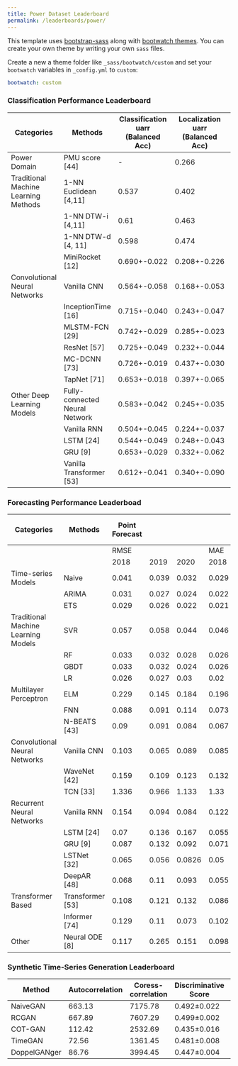```yaml
---
title: Power Dataset Leaderboard
permalink: /leaderboards/power/
---
```


This template uses [bootstrap-sass](https://github.com/twbs/bootstrap-sass) along with [bootwatch themes](https://bootswatch.com/3).
You can create your own theme by writing your own `sass` files.

Create a new a theme folder like `_sass/bootwatch/custom` and set your `bootwatch` variables in `_config.yml` to `custom`:

```yaml
bootwatch: custom
```

### Classification Performance Leaderboard

|Categories                         |Methods         |Classification uarr (Balanced Acc)|Localization uarr (Balanced Acc)|Detection darr (Macro MAE)|
|-----------------------------------|----------------|----------------------------------|--------------------------------|--------------------------|
|Power Domain                       |PMU score [44]  |-                                 |0.266                           |-                         |
|Traditional Machine Learning Methods|1-NN Euclidean [4,11]|0.537                             |0.402                           |36.465                    |
|                                   |1-NN DTW-i [4,11]|0.61                              |0.463                           |53.928                    |
|                                   |1-NN DTW-d [4, 11]|0.598                             |0.474                           |53.709                    |
|                                   |MiniRocket [12] |0.690+-0.022                      |0.208+-0.226                    |53.908+-3.358             |
|Convolutional Neural Networks      |Vanilla CNN     |0.564+-0.058                      |0.168+-0.053                    |40.458+-12.686            |
|                                   |InceptionTime [16]|0.715+-0.040                      |0.243+-0.047                    |43.743+-10.605            |
|                                   |MLSTM-FCN [29]  |0.742+-0.029                      |0.285+-0.023                    |31.873+-5.400             |
|                                   |ResNet [57]     |0.725+-0.049                      |0.232+-0.044                    |38.578+-9.569             |
|                                   |MC-DCNN [73]    |0.726+-0.019                      |0.437+-0.030                    |38.107+-5.675             |
|                                   |TapNet [71]     |0.653+-0.018                      |0.397+-0.065                    |58.251+-1.974             |
|Other Deep Learning Models         |Fully-connected Neural Network|0.583+-0.042                      |0.245+-0.035                    |54.131+-9.964             |
|                                   |Vanilla RNN     |0.504+-0.045                      |0.224+-0.037                    |57.184+-4.285             |
|                                   |LSTM [24]       |0.544+-0.049                      |0.248+-0.043                    |56.434+-2.851             |
|                                   |GRU [9]         |0.653+-0.029                      |0.332+-0.062                    |55.550+-2.090             |
|                                   |Vanilla Transformer [53]|0.612+-0.041                      |0.340+-0.090                    |46.824+-0.866             |


### Forecasting Performance Leaderboad

|Categories                         |Methods         |Point Forecast| | | | | | | | |95% Pred. Interval| | |
|-----------------------------------|----------------|--------------|------|------|------|------|------|------|-------|-------|------------------|-------|-------|
|                                   |                |RMSE          |      |      |MAE   |      |      |MAPE  |       |       |MIS               |       |       |
|                                   |                |2018          |2019  |2020  |2018  |2019  |2020  |2018  |2019   |2020   |2018              |2019   |2020   |
|Time-series Models                 |Naive           |0.041         |0.039 |0.032 |0.029 |0.029 |0.024 |0.032 |0.032  |0.027  |0.203             |0.175  |0.19   |
|                                   |ARIMA           |0.031         |0.027 |0.024 |0.022 |0.02  |0.017 |0.023 |0.022  |0.019  |0.113             |0.095  |0.083  |
|                                   |ETS             |0.029         |0.026 |0.022 |0.021 |0.019 |0.017 |0.022 |0.021  |0.018  |0.107             |0.088  |0.076  |
|Traditional Machine Learning Models|SVR             |0.057         |0.058 |0.044 |0.046 |0.048 |0.037 |0.053 |0.057  |0.043  |0.181             |0.182  |0.185  |
|                                   |RF              |0.033         |0.032 |0.028 |0.026 |0.026 |0.022 |0.029 |0.028  |0.024  |0.099             |0.093  |0.095  |
|                                   |GBDT            |0.033         |0.032 |0.024 |0.026 |0.026 |0.02  |0.029 |0.029  |0.023  |0.095             |0.087  |0.091  |
|                                   |LR              |0.026         |0.027 |0.03  |0.02  |0.022 |0.024 |0.021 |0.024  |0.026  |1.141             |0.871  |0.1    |
|Multilayer Perceptron              |ELM             |0.229         |0.145 |0.184 |0.196 |0.119 |0.146 |0.233 |0.14   |0.17   |0.531             |0.427  |0.573  |
|                                   |FNN             |0.088         |0.091 |0.114 |0.073 |0.076 |0.085 |0.083 |0.089  |0.1    |0.24              |0.248  |0.257  |
|                                   |N-BEATS [43]    |0.09          |0.091 |0.084 |0.067 |0.072 |0.068 |0.072 |0.082  |0.077  |0.209             |0.207  |0.236  |
|Convolutional Neural Networks      |Vanilla CNN     |0.103         |0.065 |0.089 |0.085 |0.049 |0.058 |0.099 |0.053  |0.067  |0.263             |0.243  |0.243  |
|                                   |WaveNet [42]    |0.159         |0.109 |0.123 |0.132 |0.087 |0.103 |0.156 |0.093  |0.12   |0.438             |0.454  |0.659  |
|                                   |TCN [33]        |1.336         |0.966 |1.133 |1.33  |0.96  |1.13  |1.478 |1.1    |1.277  |2.777             |1.996  |2.359  |
|Recurrent Neural Networks          |Vanilla RNN     |0.154         |0.094 |0.084 |0.122 |0.075 |0.068 |0.137 |0.088  |0.08   |0.33              |0.273  |0.23   |
|                                   |LSTM [24]       |0.07          |0.136 |0.167 |0.055 |0.114 |0.101 |0.061 |0.136  |0.12   |0.244             |0.286  |0.302  |
|                                   |GRU [9]         |0.087         |0.132 |0.092 |0.071 |0.108 |0.074 |0.081 |0.127  |0.086  |0.216             |0.286  |0.201  |
|                                   |LSTNet [32]     |0.065         |0.056 |0.0826|0.05  |0.046 |0.067 |0.055 |0.053  |0.075  |0.188             |0.328  |0.227  |
|                                   |DeepAR [48]     |0.068         |0.11  |0.093 |0.055 |0.086 |0.078 |0.059 |0.101  |0.09   |1.752             |1.515  |1.531  |
|Transformer Based                  |Transformer [53]|0.108         |0.121 |0.132 |0.086 |0.095 |0.101 |0.098 |0.114  |0.119  |0.265             |0.28   |0.298  |
|                                   |Informer [74]   |0.129         |0.11  |0.073 |0.102 |0.086 |0.059 |0.118 |0.101  |0.067  |0.252             |0.215  |0.214  |
|Other                              |Neural ODE [8]  |0.117         |0.265 |0.151 |0.098 |0.249 |0.128 |0.102 |0.27   |0.137  |0.737             |0.709  |0.801  |

### Synthetic Time-Series Generation Leaderboard

|Method                             |Autocorrelation |Coress-correlation|Discriminative Score|Hours |
|-----------------------------------|----------------|------------------|--------------------|------|
|NaiveGAN                           |663.13          |7175.78           |0.492±0.022         |5     |
|RCGAN                              |667.89          |7607.29           |0.499±0.002         |27    |
|COT-GAN                            |112.42          |2532.69           |0.435±0.016         |6     |
|TimeGAN                            |72.56           |1361.45           |0.481±0.008         |52    |
|DoppelGANger                       |86.76           |3994.45           |0.447±0.004         |22    |
